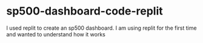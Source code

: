 # sp500-dashboard-code-replit

I used replit to create an sp500 dashboard. I am using replit for the first time and wanted to understand how it works
